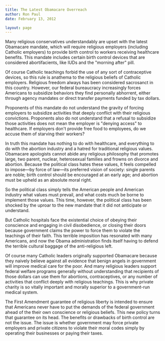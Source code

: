 ```yaml
---
title: The Latest Obamacare Overreach
author: Ron Paul
date: February 13, 2012

layout: page
---
```


Many religious conservatives understandably are upset with the latest
Obamacare mandate, which will require religious employers (including
Catholic employers) to provide birth control to workers receiving
healthcare benefits.  This mandate includes certain birth control
devices that are considered abortifacients, like IUDs and the "morning
after" pill. 

Of course Catholic teachings forbid the use of any sort of contraceptive
devices, so this rule is anathema to the religious beliefs of Catholic
employers. Religious freedom always has been considered sacrosanct in
this country.  However, our federal bureaucracy increasingly forces
Americans to subsidize behaviors they find personally abhorrent, either
through agency mandates or direct transfer payments funded by tax
dollars.

Proponents of this mandate do not understand the gravity of forcing
employers to subsidize activities that deeply conflict with their
religious convictions.  Proponents also do not understand that a refusal
to subsidize those activities does not mean the employer is "denying
access" to healthcare.  If employers don't provide free food to
employees, do we accuse them of starving their workers?

In truth this mandate has nothing to do with healthcare, and everything
to do with the abortion industry and a hatred for traditional religious
values.  Obamacare apologists cannot abide any religious philosophy that
promotes large, two parent, nuclear, heterosexual families and frowns on
divorce and abortion.  Because the political class hates these values,
it feels compelled to impose—by force of law—its preferred vision of
society: single parents are noble; birth control should be encouraged at
an early age; and abortion must be upheld as an absolute moral right.

So the political class simply tells the American people and American
industry what values must prevail, and what costs much be borne to
implement those values.  This time, however, the political class has
been shocked by the uproar to the new mandate that it did not anticipate
or understand. 

But Catholic hospitals face the existential choice of obeying their
conscience and engaging in civil disobedience, or closing their doors
because government claims the power to force them to violate the
teachings of their faith.  This terrible imposition has resonated with
many Americans, and now the Obama administration finds itself having to
defend the terrible cultural baggage of the anti-religious left.

Of course many Catholic leaders originally supported Obamacare because
they naively believe against all evidence that benign angels in
government will improve medical care for the poor.  And many religious
leaders support federal welfare programs generally without understanding
that recipients of those dollars can use them for abortions,
contraceptives, or any number of activities that conflict deeply with
religious teachings. This is why private charity is so vitally important
and morally superior to a government-run medical system.

The First Amendment guarantee of religious liberty is intended to ensure
that Americans never have to put the demands of the federal government
ahead of the their own conscience or religious beliefs. This new policy
turns that guarantee on its head. The benefits or drawbacks of birth
control are not the issue.  The issue is whether government may force
private employers and private citizens to violate their moral codes
simply by operating their businesses or paying their taxes.
